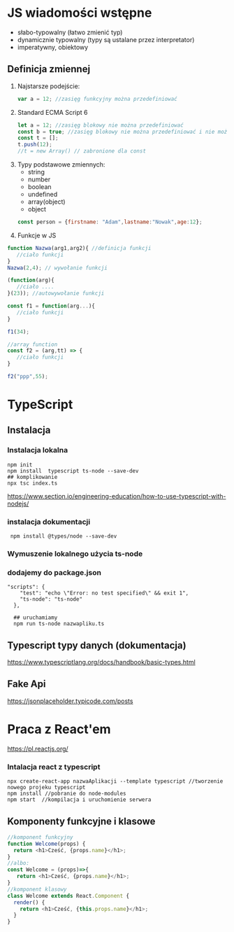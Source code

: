 # JS wiadomości wstępne
- słabo-typowalny (łatwo zmienić typ)
- dynamicznie typowalny (typy są ustalane przez interpretator)
- imperatywny, obiektowy
## Definicja zmiennej
1. Najstarsze podejście:
   ```javascript
   var a = 12; //zasięg funkcyjny można przedefiniować
   ```
2. Standard ECMA Script 6
    ```javascript
    let a = 12; //zasięg blokowy nie można przedefiniować
    const b = true; //zasięg blokowy nie można przedefiniować i nie można zmienić wartości
    const t = [];
    t.push(12);
    //t = new Array() // zabronione dla const
    ```
3. Typy podstawowe zmiennych:
   - string
   - number
   - boolean
   - undefined
   - array(object)
   - object
    ```javascript
    const person = {firstname: "Adam",lastname:"Nowak",age:12};
4. Funkcje w JS
```javascript
function Nazwa(arg1,arg2){ //definicja funkcji
   //ciało funkcji
}
Nazwa(2,4); // wywołanie funkcji

(function(arg){
   //ciało ....
}(23)); //autowywołanie funkcji

const f1 = function(arg...){
   //ciało funkcji
}

f1(34);

//array function
const f2 = (arg,tt) => {
   //ciało funkcji
}

f2("ppp",55);
```

# TypeScript
## Instalacja
### Instalacja lokalna
```console
npm init
npm install  typescript ts-node --save-dev
## komplikowanie
npx tsc index.ts
```

https://www.section.io/engineering-education/how-to-use-typescript-with-nodejs/

### instalacja dokumentacji
```console
 npm install @types/node --save-dev
```

### Wymuszenie lokalnego użycia ts-node
### dodajemy do package.json
```console
"scripts": {
    "test": "echo \"Error: no test specified\" && exit 1",
    "ts-node": "ts-node"
  },

  ## uruchamiamy
  npm run ts-node nazwapliku.ts

```

## Typescript typy danych (dokumentacja)

https://www.typescriptlang.org/docs/handbook/basic-types.html

## Fake Api
https://jsonplaceholder.typicode.com/posts


# Praca z React'em
https://pl.reactjs.org/

### Intalacja react z typescript
```console
npx create-react-app nazwaAplikacji --template typescript //tworzenie nowego projeku typescript
npm install //pobranie do node-modules
npm start  //kompilacja i uruchomienie serwera
```
## Komponenty funkcyjne i klasowe

```ts
//komponent funkcyjny
function Welcome(props) {
  return <h1>Cześć, {props.name}</h1>;
}
//albo:
const Welcome = (props)=>{
   return <h1>Cześć, {props.name}</h1>;
}
//komponent klasowy
class Welcome extends React.Component {
  render() {
    return <h1>Cześć, {this.props.name}</h1>;
  }
}

```